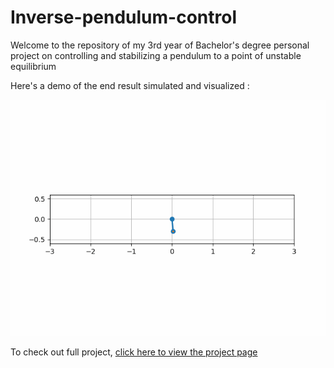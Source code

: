 # Inverse-pendulum-control

Welcome to the repository of my 3rd year of Bachelor's degree personal project on controlling and stabilizing a pendulum to a point of unstable equilibrium

Here's a demo of the end result simulated and visualized :

![Demo of Pendulum Control](assets/7.gif)

To check out full project, [click here to view the project page](https://nonoxali.github.io/Inverse-pendulum-control/)
